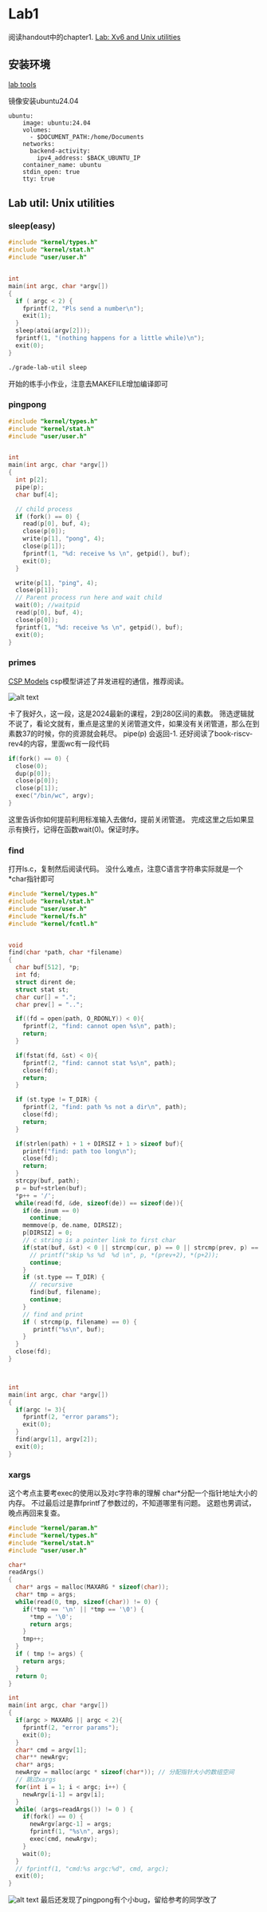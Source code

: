 # Lab1
阅读handout中的chapter1.
[Lab: Xv6 and Unix utilities](https://pdos.csail.mit.edu/6.1810/2024/labs/util.html)

## 安装环境
[lab tools](https://pdos.csail.mit.edu/6.1810/2024/tools.html)

镜像安装ubuntu24.04
```
ubuntu:
    image: ubuntu:24.04
    volumes:
      - $DOCUMENT_PATH:/home/Documents
    networks:
      backend-activity:
        ipv4_address: $BACK_UBUNTU_IP
    container_name: ubuntu
    stdin_open: true
    tty: true
```

## Lab util: Unix utilities

### sleep(easy)
```c
#include "kernel/types.h"
#include "kernel/stat.h"
#include "user/user.h"


int
main(int argc, char *argv[])
{
  if ( argc < 2) {
    fprintf(2, "Pls send a number\n");
    exit(1);
  }
  sleep(atoi(argv[2]));
  fprintf(1, "(nothing happens for a little while)\n");
  exit(0);
}
```

```bash
./grade-lab-util sleep
```

开始的练手小作业，注意去MAKEFILE增加编译即可

### pingpong
```c
#include "kernel/types.h"
#include "kernel/stat.h"
#include "user/user.h"


int
main(int argc, char *argv[])
{
  int p[2]; 
  pipe(p);
  char buf[4];

  // child process
  if (fork() == 0) {
    read(p[0], buf, 4);   
    close(p[0]);
    write(p[1], "pong", 4);
    close(p[1]); 
    fprintf(1, "%d: receive %s \n", getpid(), buf); 
    exit(0);   
  } 

  write(p[1], "ping", 4);
  close(p[1]);
  // Parent process run here and wait child
  wait(0); //waitpid
  read(p[0], buf, 4);
  close(p[0]);
  fprintf(1, "%d: receive %s \n", getpid(), buf);
  exit(0);
}
```

### primes

[CSP Models](https://swtch.com/~rsc/thread/) csp模型讲述了并发进程的通信，推荐阅读。

![alt text](image.png)

卡了我好久，这一段，这是2024最新的课程，2到280区间的素数。
筛选逻辑就不说了，看论文就有，重点是这里的关闭管道文件，如果没有关闭管道，那么在到素数37的时候，你的资源就会耗尽。
pipe(p) 会返回-1.
还好阅读了book-riscv-rev4的内容，里面wc有一段代码
```c
if(fork() == 0) {
  close(0);
  dup(p[0]);
  close(p[0]);
  close(p[1]);
  exec("/bin/wc", argv);
}
```
这里告诉你如何提前利用标准输入去做fd，提前关闭管道。
完成这里之后如果显示有换行，记得在函数wait(0)。保证时序。

### find
打开ls.c，复制然后阅读代码。
没什么难点，注意C语言字符串实际就是一个*char指针即可
```c
#include "kernel/types.h"
#include "kernel/stat.h"
#include "user/user.h"
#include "kernel/fs.h"
#include "kernel/fcntl.h"


void
find(char *path, char *filename)
{
  char buf[512], *p;
  int fd;
  struct dirent de;
  struct stat st;
  char cur[] = ".";
  char prev[] = "..";

  if((fd = open(path, O_RDONLY)) < 0){
    fprintf(2, "find: cannot open %s\n", path);
    return;
  }

  if(fstat(fd, &st) < 0){
    fprintf(2, "find: cannot stat %s\n", path);
    close(fd);
    return;
  }

  if (st.type != T_DIR) {
    fprintf(2, "find: path %s not a dir\n", path);
    close(fd);
    return;
  }

  if(strlen(path) + 1 + DIRSIZ + 1 > sizeof buf){
    printf("find: path too long\n");
    close(fd);
    return;
  }
  strcpy(buf, path);
  p = buf+strlen(buf);
  *p++ = '/';
  while(read(fd, &de, sizeof(de)) == sizeof(de)){
    if(de.inum == 0)
      continue;
    memmove(p, de.name, DIRSIZ);
    p[DIRSIZ] = 0;
    // c string is a pointer link to first char
    if(stat(buf, &st) < 0 || strcmp(cur, p) == 0 || strcmp(prev, p) == 0 ){
      // printf("skip %s %d  %d \n", p, *(prev+2), *(p+2));
      continue;
    }
    if (st.type == T_DIR) {
      // recursive
      find(buf, filename);
      continue;
    }
    // find and print
    if ( strcmp(p, filename) == 0) {
       printf("%s\n", buf);
    }
  }
  close(fd);
}



int
main(int argc, char *argv[])
{
  if(argc != 3){
    fprintf(2, "error params");
    exit(0);
  }
  find(argv[1], argv[2]);
  exit(0);
}

```

### xargs
这个考点主要考exec的使用以及对c字符串的理解
char*分配一个指针地址大小的内存。
不过最后过是靠fprintf了参数过的，不知道哪里有问题。
这题也男调试，晚点再回来复查。
```c
#include "kernel/param.h"
#include "kernel/types.h"
#include "kernel/stat.h"
#include "user/user.h"

char*
readArgs()
{
  char* args = malloc(MAXARG * sizeof(char));
  char* tmp = args;
  while(read(0, tmp, sizeof(char)) != 0) {
    if(*tmp == '\n' || *tmp == '\0') {
      *tmp = '\0';
      return args;
    }
    tmp++;
  }
  if ( tmp != args) {
    return args;
  }
  return 0;
}

int
main(int argc, char *argv[])
{
  if(argc > MAXARG || argc < 2){
    fprintf(2, "error params");
    exit(0);
  }
  char* cmd = argv[1];
  char** newArgv;
  char* args;
  newArgv = malloc(argc * sizeof(char*)); // 分配指针大小的数组空间
  // 跳过xargs
  for(int i = 1; i < argc; i++) {
    newArgv[i-1] = argv[i];
  }
  while( (args=readArgs()) != 0 ) {
    if(fork() == 0) {
      newArgv[argc-1] = args;
      fprintf(1, "%s\n", args);
      exec(cmd, newArgv);
    } 
    wait(0);
  }
  // fprintf(1, "cmd:%s argc:%d", cmd, argc);
  exit(0);
}

```

![alt text](image-1.png)
最后还发现了pingpong有个小bug，留给参考的同学改了